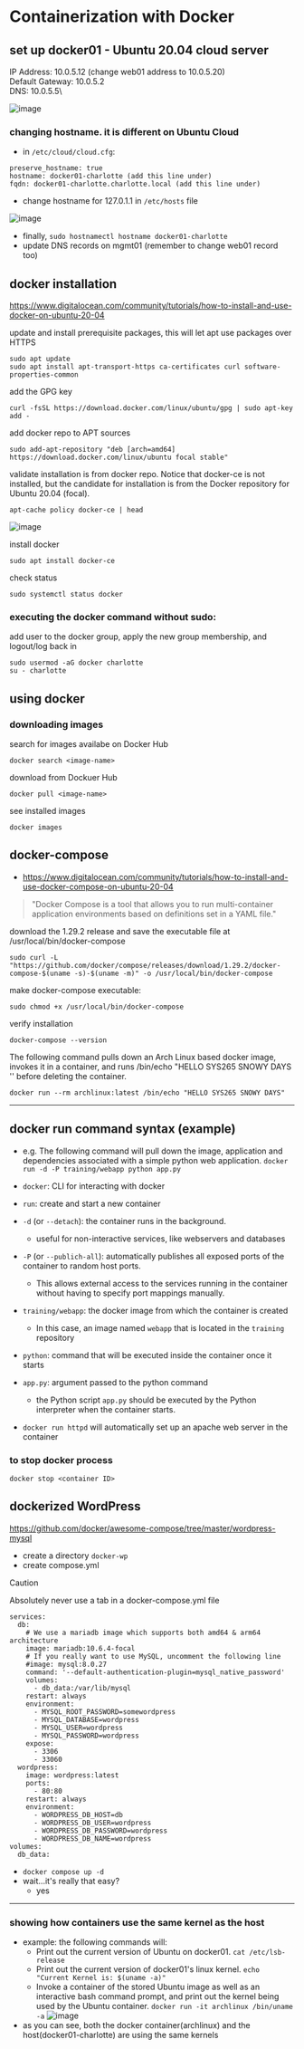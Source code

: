 # Containerization with Docker

## set up docker01 - Ubuntu 20.04 cloud server
IP Address: 10.0.5.12 (change web01 address to 10.0.5.20)\
Default Gateway: 10.0.5.2\
DNS: 10.0.5.5\

![image](https://github.com/user-attachments/assets/e8491101-e466-4046-be31-eb397ee2f159)

### changing hostname. it is different on Ubuntu Cloud
- in `/etc/cloud/cloud.cfg`:
```
preserve_hostname: true
hostname: docker01-charlotte (add this line under)
fqdn: docker01-charlotte.charlotte.local (add this line under)
```
- change hostname for 127.0.1.1 in `/etc/hosts` file

![image](https://github.com/user-attachments/assets/c921d829-5bc4-4048-a4fb-de42b1f413a7)

- finally, `sudo hostnamectl hostname docker01-charlotte`
- update DNS records on mgmt01 (remember to change web01 record too)

## docker installation
https://www.digitalocean.com/community/tutorials/how-to-install-and-use-docker-on-ubuntu-20-04

update and install prerequisite packages, this will let apt use packages over HTTPS
```
sudo apt update
sudo apt install apt-transport-https ca-certificates curl software-properties-common
```
add the GPG key
```
curl -fsSL https://download.docker.com/linux/ubuntu/gpg | sudo apt-key add -
```
add docker repo to APT sources
```
sudo add-apt-repository "deb [arch=amd64] https://download.docker.com/linux/ubuntu focal stable"
```
validate installation is from docker repo. Notice that docker-ce is not installed, 
but the candidate for installation is from the Docker repository for Ubuntu 20.04 (focal).
```
apt-cache policy docker-ce | head
```
![image](https://github.com/user-attachments/assets/bb0207b1-5010-4d36-9fdd-028ec450cc5e)

install docker
```
sudo apt install docker-ce
```

check status
```
sudo systemctl status docker
```

### executing the docker command without sudo:
add user to the docker group, apply the new group membership, and logout/log back in
```
sudo usermod -aG docker charlotte
su - charlotte
```

## using docker
### downloading images
search for images availabe on Docker Hub
```
docker search <image-name>
```
download from Dockuer Hub
```
docker pull <image-name>
```
see installed images
```
docker images
```


## docker-compose
- https://www.digitalocean.com/community/tutorials/how-to-install-and-use-docker-compose-on-ubuntu-20-04
> "Docker Compose is a tool that allows you to run multi-container application environments based on definitions set in a YAML file."

download the 1.29.2 release and save the executable file at /usr/local/bin/docker-compose
```
sudo curl -L "https://github.com/docker/compose/releases/download/1.29.2/docker-compose-$(uname -s)-$(uname -m)" -o /usr/local/bin/docker-compose
```
make docker-compose executable:
```
sudo chmod +x /usr/local/bin/docker-compose
```
verify installation
```
docker-compose --version
```

The following command pulls down an Arch Linux based docker image, invokes it in a container, and runs /bin/echo "HELLO SYS265 SNOWY DAYS '' before deleting the container.
```
docker run --rm archlinux:latest /bin/echo "HELLO SYS265 SNOWY DAYS"
```


___

## docker run command syntax (example)
- e.g. The following command will pull down the image, application and dependencies associated with a simple python web application. `docker run -d -P training/webapp python app.py`
- `docker`: CLI for interacting with docker
- `run`: create and start a new container
- `-d` (or `--detach`): the container runs in the background.
  - useful for non-interactive services, like webservers and databases  
- `-P` (or `--publich-all`): automatically publishes all exposed ports of the container to random host ports.
  - This allows external access to the services running in the container without having to specify port mappings manually.
- `training/webapp`: the docker image from which the container is created
  -  In this case, an image named `webapp` that is located in the `training` repository 
- `python`: command that will be executed inside the container once it starts
- `app.py`: argument passed to the python command
  - the Python script `app.py` should be executed by the Python interpreter when the container starts. 
 

- `docker run httpd` will automatically set up an apache web server in the container

### to stop docker process
```
docker stop <container ID>
```

## dockerized WordPress
https://github.com/docker/awesome-compose/tree/master/wordpress-mysql

- create a directory `docker-wp`
- create compose.yml
>[!Caution]
> Absolutely never use a tab in a docker-compose.yml file

```
services:
  db:
    # We use a mariadb image which supports both amd64 & arm64 architecture
    image: mariadb:10.6.4-focal
    # If you really want to use MySQL, uncomment the following line
    #image: mysql:8.0.27
    command: '--default-authentication-plugin=mysql_native_password'
    volumes:
      - db_data:/var/lib/mysql
    restart: always
    environment:
      - MYSQL_ROOT_PASSWORD=somewordpress
      - MYSQL_DATABASE=wordpress
      - MYSQL_USER=wordpress
      - MYSQL_PASSWORD=wordpress
    expose:
      - 3306
      - 33060
  wordpress:
    image: wordpress:latest
    ports:
      - 80:80
    restart: always
    environment:
      - WORDPRESS_DB_HOST=db
      - WORDPRESS_DB_USER=wordpress
      - WORDPRESS_DB_PASSWORD=wordpress
      - WORDPRESS_DB_NAME=wordpress
volumes:
  db_data:
```

- `docker compose up -d`
- wait...it's really that easy?
  - yes

___

### showing how containers use the same kernel as the host
- example: the following commands will:
  - Print out the current version of Ubuntu on docker01. `cat /etc/lsb-release`
  - Print out the current version of docker01's linux kernel. `echo "Current Kernel is: $(uname -a)"`
  - Invoke a container of the stored Ubuntu image as well as an interactive bash command prompt, and print out the kernel being used by the Ubuntu container. `docker run -it archlinux /bin/uname -a`
![image](https://github.com/user-attachments/assets/4df08b6e-cbf7-474b-8301-f2f52e65ba4d)
- as you can see, both the docker container(archlinux) and the host(docker01-charlotte) are using the same kernels

